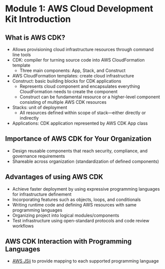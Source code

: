 # Module 1: AWS Cloud Development Kit Introduction

## What is AWS CDK?

- Allows provisioning cloud infrastructure resources through command line tools
- CDK: compiler for turning source code into AWS CloudFormation template
  - Three main components: App, Stack, and Construct
- AWS CloudFormation templates: create cloud infrastructure
- Construct: basic building blocks for CDK applications
  - Represents cloud component and encapsulates everything CloudFormation needs to create the component
  - Construct can be fundamental resource or a higher-level component consisting of multiple AWS CDK resources
- Stacks: unit of deployment
  - All resources defined within scope of stack—either directly or indirectly
- Applications: CDK application represented by AWS CDK App class

## Importance of AWS CDK for Your Organization

- Design reusable components that reach security, compliance, and governance requirements
- Shareable across organization (standardization of defined components)

## Advantages of using AWS CDK

- Achieve faster deployment by using expressive programming languages for infrastructure definement
- Incorporating features such as objects, loops, and conditionals
- Writing runtime code and defining AWS resources with same programming languages
- Organizing project into logical modules/components
- Test infrastructure using open-standard protocols and code review workflows

## AWS CDK Interaction with Programming Languages

- [AWS JSii](https://github.com/aws/jsii) to provide mapping to each supported programming language
